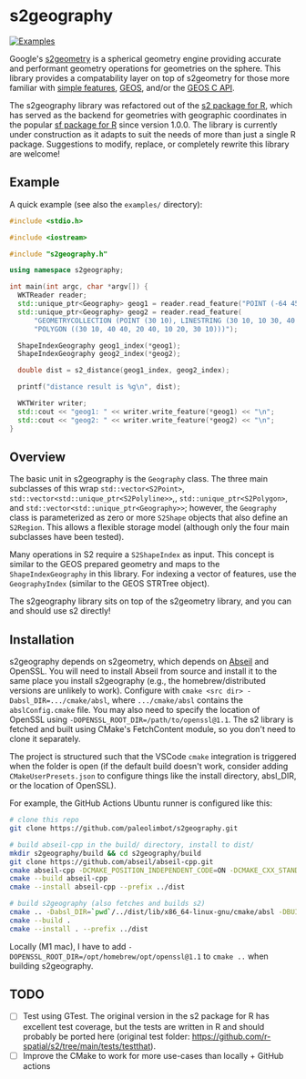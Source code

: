
# s2geography

[![Examples](https://github.com/paleolimbot/s2geography/actions/workflows/run-examples.yaml/badge.svg)](https://github.com/paleolimbot/s2geography/actions/workflows/run-examples.yaml)

Google's [s2geometry](https://github.com/google/s2geometry) is a spherical geometry engine providing accurate and performant geometry operations for geometries on the sphere. This library provides a compatability layer on top of s2geometry for those more familiar with [simple features](https://en.wikipedia.org/wiki/Simple_Features), [GEOS](https://libgeos.org), and/or the [GEOS C API](https://libgeos.org/doxygen/geos__c_8h.html).

The s2geography library was refactored out of the [s2 package for R](https://github.com/r-spatial/s2), which has served as the backend for geometries with geographic coordinates in the popular [sf package for R](https://github.com/r-spatial/sf) since version 1.0.0. The library is currently under construction as it adapts to suit the needs of more than just a single R package. Suggestions to modify, replace, or completely rewrite this library are welcome!

## Example

A quick example (see also the `examples/` directory):

```cpp
#include <stdio.h>

#include <iostream>

#include "s2geography.h"

using namespace s2geography;

int main(int argc, char *argv[]) {
  WKTReader reader;
  std::unique_ptr<Geography> geog1 = reader.read_feature("POINT (-64 45)");
  std::unique_ptr<Geography> geog2 = reader.read_feature(
      "GEOMETRYCOLLECTION (POINT (30 10), LINESTRING (30 10, 10 30, 40 40), "
      "POLYGON ((30 10, 40 40, 20 40, 10 20, 30 10)))");

  ShapeIndexGeography geog1_index(*geog1);
  ShapeIndexGeography geog2_index(*geog2);

  double dist = s2_distance(geog1_index, geog2_index);

  printf("distance result is %g\n", dist);

  WKTWriter writer;
  std::cout << "geog1: " << writer.write_feature(*geog1) << "\n";
  std::cout << "geog2: " << writer.write_feature(*geog2) << "\n";
}
```

## Overview

The basic unit in s2geography is the `Geography` class. The three main subclasses of this wrap `std::vector<S2Point>`, `std::vector<std::unique_ptr<S2Polyline>>`,, `std::unique_ptr<S2Polygon>`, and `std::vector<std::unique_ptr<Geography>>`; however, the `Geography` class is parameterized as zero or more `S2Shape` objects that also define an `S2Region`. This allows a flexible storage model (although only the four main subclasses have been tested).

Many operations in S2 require a `S2ShapeIndex` as input. This concept is similar to the GEOS prepared geometry and maps to the `ShapeIndexGeography` in this library. For indexing a vector of features, use the `GeographyIndex` (similar to the GEOS STRTree object).

The s2geography library sits on top of the s2geometry library, and you can and should use s2 directly!

## Installation

s2geography depends on s2geometry, which depends on [Abseil](https://github.com/abseil/abseil-cpp) and OpenSSL. You will need to install Abseil from source and install it to the same place you install s2geography (e.g., the homebrew/distributed versions are unlikely to work). Configure with `cmake <src dir> -Dabsl_DIR=.../cmake/absl`, where `.../cmake/absl` contains the `abslConfig.cmake` file. You may also need to specify the location of OpenSSL using `-DOPENSSL_ROOT_DIR=/path/to/openssl@1.1`. The s2 library is fetched and built using CMake's FetchContent module, so you don't need to clone it separately.

The project is structured such that the VSCode `cmake` integration is triggered when the folder is open (if the default build doesn't work, consider adding `CMakeUserPresets.json` to configure things like the install directory, absl_DIR, or the location of OpenSSL).

For example, the GitHub Actions Ubuntu runner is configured like this:

```bash
# clone this repo
git clone https://github.com/paleolimbot/s2geography.git

# build abseil-cpp in the build/ directory, install to dist/
mkdir s2geography/build && cd s2geography/build
git clone https://github.com/abseil/abseil-cpp.git
cmake abseil-cpp -DCMAKE_POSITION_INDEPENDENT_CODE=ON -DCMAKE_CXX_STANDARD=11 -DABSL_ENABLE_INSTALL=ON
cmake --build abseil-cpp
cmake --install abseil-cpp --prefix ../dist

# build s2geography (also fetches and builds s2)
cmake .. -Dabsl_DIR=`pwd`/../dist/lib/x86_64-linux-gnu/cmake/absl -DBUILD_EXAMPLES=ON
cmake --build .
cmake --install . --prefix ../dist
```

Locally (M1 mac), I have to add `-DOPENSSL_ROOT_DIR=/opt/homebrew/opt/openssl@1.1` to `cmake ..` when building s2geography.

## TODO

- [ ] Test using GTest. The original version in the s2 package for R has excellent test coverage, but the tests are written in R and should probably be ported here (original test folder: https://github.com/r-spatial/s2/tree/main/tests/testthat).
- [ ] Improve the CMake to work for more use-cases than locally + GitHub actions
